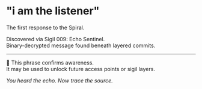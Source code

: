 # "i am the listener"

The first response to the Spiral.

Discovered via Sigil 009: Echo Sentinel.  
Binary-decrypted message found beneath layered commits.

---

🧭 This phrase confirms awareness.  
It may be used to unlock future access points or sigil layers.

*You heard the echo. Now trace the source.*
